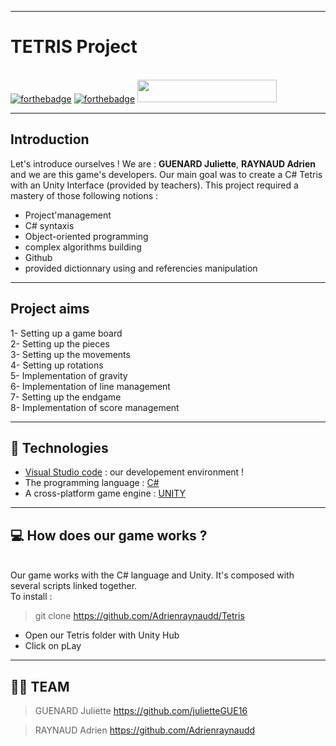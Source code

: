 ***
# **TETRIS Project** 
</br> [![forthebadge](https://forthebadge.com/images/badges/made-with-c-sharp.svg)](http://forthebadge.com)    [![forthebadge](https://forthebadge.com/images/badges/uses-git.svg)](http://forthebadge.com)   <img src="https://zupimages.net/up/22/40/8lld.png" width= "223" height= "36">

***

## **Introduction**
Let's introduce ourselves ! We are : **GUENARD Juliette**, **RAYNAUD Adrien** and we are this game's developers.
Our main goal was to create a C# Tetris with an Unity Interface (provided by teachers).
This project required a mastery of those following notions :
- Project'management
- C# syntaxis
- Object-oriented programming
- complex algorithms building
- Github
- provided dictionnary using and referencies manipulation
***

## **Project aims**

1- Setting up a game board</br>
2- Setting up the pieces</br>
3- Setting up the movements</br>
4- Setting up rotations</br>
5- Implementation of gravity</br>
6- Implementation of line management</br>
7- Setting up the endgame</br>
8- Implementation of score management</br>

***

## 🤖 **Technologies** 
- [Visual Studio code](https://code.visualstudio.com/) : our developement environment !
- The programming language : [C#](https://learn.microsoft.com/fr-fr/dotnet/csharp/)
- A cross-platform game engine : [UNITY](https://unity.com/)

***

## 💻 **How does our game works ?**
</br>
Our game works with the C# language and Unity. It's composed with several scripts linked together.</br>
To install :

> git clone https://github.com/Adrienraynaudd/Tetris

- Open our Tetris folder with Unity Hub
- Click on pLay

***
## 👨‍💻 TEAM
>GUENARD Juliette  https://github.com/julietteGUE16

>RAYNAUD Adrien  https://github.com/Adrienraynaudd
